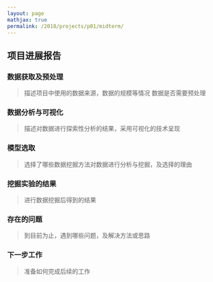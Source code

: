 ```yaml
---
layout: page
mathjax: true
permalink: /2018/projects/p01/midterm/
---
```


## 项目进展报告

### 数据获取及预处理

> 描述项目中使用的数据来源，数据的规模等情况
> 数据是否需要预处理

### 数据分析与可视化

> 描述对数据进行探索性分析的结果，采用可视化的技术呈现

### 模型选取

> 选择了哪些数据挖掘方法对数据进行分析与挖掘，及选择的理由

### 挖掘实验的结果

> 进行数据挖掘后得到的结果

### 存在的问题

> 到目前为止，遇到哪些问题，及解决方法或思路

### 下一步工作

> 准备如何完成后续的工作